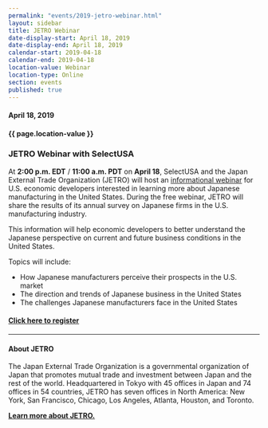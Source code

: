 ```yaml
---
permalink: "events/2019-jetro-webinar.html"
layout: sidebar
title: JETRO Webinar
date-display-start: April 18, 2019
date-display-end: April 18, 2019
calendar-start: 2019-04-18
calendar-end: 2019-04-18
location-value: Webinar
location-type: Online
section: events
published: true
---
```


#### April 18, 2019

#### {{ page.location-value }}

### JETRO Webinar with SelectUSA

At **2:00 p.m. EDT** / **11:00 a.m. PDT** on **April 18**, SelectUSA and the Japan External Trade Organization (JETRO) will host an [informational webinar](http://go.usa.gov/xm4QS) for U.S. economic developers interested in learning more about Japanese manufacturing in the United States. During the free webinar, JETRO will share the results of its annual survey on Japanese firms in the U.S. manufacturing industry.

This information will help economic developers to better understand the Japanese perspective on current and future business conditions in the United States.

Topics will include:

* How Japanese manufacturers perceive their prospects in the U.S. market
* The direction and trends of Japanese business in the United States
* The challenges Japanese manufacturers face in the United States

#### [Click here to register](http://go.usa.gov/xm4QS)

---

#### About JETRO

The Japan External Trade Organization is a governmental organization of Japan that promotes mutual trade and investment between Japan and the rest of the world. Headquartered in Tokyo with 45 offices in Japan and 74 offices in 54 countries, JETRO has seven offices in North America: New York, San Francisco, Chicago, Los Angeles, Atlanta, Houston, and Toronto.

**[Learn more about JETRO.](https://www.jetro.go.jp/usa/about.html)**
